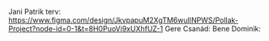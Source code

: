 Jani Patrik terv: https://www.figma.com/design/JkvpapuM2XgTM6wulINPWS/Pollak-Project?node-id=0-1&t=8H0PuoVi9xUXhfUZ-1
Gere Csanád:
Bene Dominik: 
